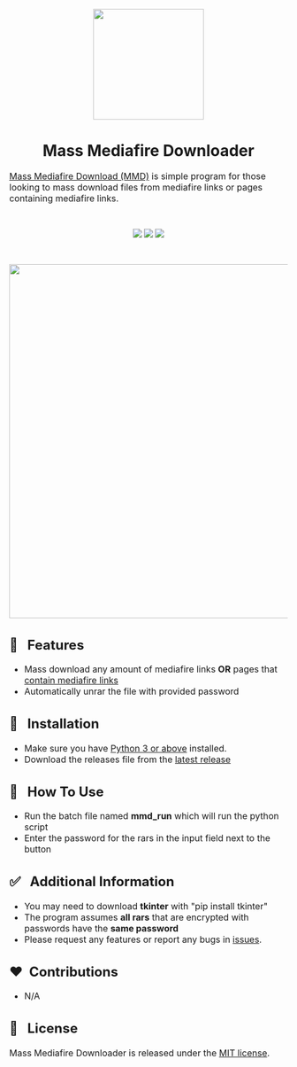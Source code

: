 <p align="center"><img src="https://i.imgur.com/j6yyZyP.png" width="200" height="200"/></p>

<h1 align="center">Mass Mediafire Downloader</h1>

<font size="3"><a href="https://github.com/Aeonss/MassMediafireDownloader/releases/latest/">Mass Mediafire Download (MMD)</a> is simple program for those looking to mass download files from mediafire links or pages containing mediafire links.</font>

<br>
<p align="center">
<a href="https://github.com/Aeonss/MassMediafireDownloader/releases/latest/"><img src="https://img.shields.io/github/v/release/Aeonss/MassMediafireDownloader?style=for-the-badge&label=%20%F0%9F%93%A3%20Latest%20release&color=778beb&labelColor=2f3542"/></a>
<img src="https://img.shields.io/github/stars/Aeonss/MassMediafireDownloader?style=for-the-badge&label=%E2%AD%90%20Stars&color=786fa6&labelColor=2f3542"/>
<img src="https://img.shields.io/github/downloads/Aeonss/MassMediafireDownloader/total.svg?style=for-the-badge&label=%E2%AC%87%EF%B8%8FDownloads&color=4b6584&labelColor=2f3542"/>
</p>

<br>
<p align="center"><img src="https://i.imgur.com/FSv6feE.png" width="573" height="639"/></p>


<font size="3">

## 🚀 &nbsp; Features
* Mass download any amount of mediafire links <b>OR</b> pages that <u>contain mediafire links</u>
* Automatically unrar the file with provided password


## 🔨 &nbsp; Installation
* Make sure you have [Python 3 or above](https://www.python.org/downloads/) installed.
* Download the releases file from the [latest release](https://github.com/Aeonss/MassMediafireDownloader/releases/latest/)

## 📝 &nbsp; How To Use
* Run the batch file named <b>mmd_run</b> which will run the python script
* Enter the password for the rars in the input field next to the button

## ✅ &nbsp; Additional Information
* You may need to download <b>tkinter</b> with "pip install tkinter"
* The program assumes <b>all rars</b> that are encrypted with passwords have the <b>same password</b>
* Please request any features or report any bugs in [issues](https://github.com/Aeonss/MassMediafireDownloader/issues).

## ❤️&nbsp; Contributions
* N/A

## 📘 &nbsp; License
Mass Mediafire Downloader is released under the [MIT license](https://github.com/Aeonss/MassMediafireDownloader/blob/master/LICENSE.md).

</font>